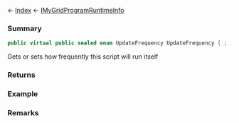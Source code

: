 ← [Index](Api-Index) ← [IMyGridProgramRuntimeInfo](Sandbox.ModAPI.Ingame.IMyGridProgramRuntimeInfo)

### Summary

```csharp
public virtual public sealed enum UpdateFrequency UpdateFrequency { ; ; }
```

Gets or sets how frequently this script will run itself

### Returns

### Example

### Remarks


